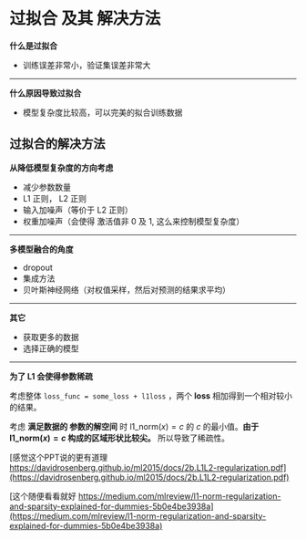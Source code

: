 # 过拟合 及其 解决方法

**什么是过拟合**

* 训练误差非常小，验证集误差非常大

----

**什么原因导致过拟合**

* 模型复杂度比较高，可以完美的拟合训练数据



## 过拟合的解决方法

**从降低模型复杂度的方向考虑**

* 减少参数数量
* L1 正则， L2 正则
* 输入加噪声（等价于 L2 正则）
* 权重加噪声（会使得 激活值非 0 及 1, 这么来控制模型复杂度）

----

**多模型融合的角度**

* dropout
* 集成方法
* 贝叶斯神经网络（对权值采样，然后对预测的结果求平均）

----

**其它**

* 获取更多的数据
* 选择正确的模型

----

**为了 L1 会使得参数稀疏**

考虑整体 `loss_func = some_loss + l1loss` ，两个 **loss** 相加得到一个相对较小的结果。

考虑 **满足数据的 参数的解空间** 时  $\text{l1_norm}(x) = c$   的 $c$ 的最小值。**由于 $\text{l1_norm}(x) = c$ 构成的区域形状比较尖。**  所以导致了稀疏性。



[感觉这个PPT说的更有道理 https://davidrosenberg.github.io/ml2015/docs/2b.L1L2-regularization.pdf](https://davidrosenberg.github.io/ml2015/docs/2b.L1L2-regularization.pdf)

[这个随便看看就好 https://medium.com/mlreview/l1-norm-regularization-and-sparsity-explained-for-dummies-5b0e4be3938a](https://medium.com/mlreview/l1-norm-regularization-and-sparsity-explained-for-dummies-5b0e4be3938a)

